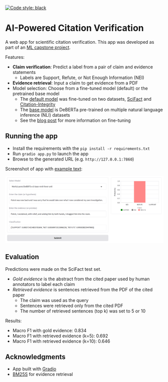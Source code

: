 [![Code style: black](https://img.shields.io/badge/code%20style-black-000000.svg)](https://github.com/psf/black)

# AI-Powered Citation Verification

A web app for scientific citation verification.
This app was developed as part of an [ML capstone project](https://github.com/jedick/ML-capstone-project).

Features:

- **Claim verification**: Predict a label from a pair of claim and evidence statements
  - Labels are Support, Refute, or Not Enough Information (NEI)
- **Evidence retrieval**: Input a claim to get evidence from a PDF
- Model selection: Choose from a fine-tuned model (default) or the pretrained base model
  - The [default model](https://huggingface.co/jedick/DeBERTa-v3-base-mnli-fever-anli-scifact-citint) was fine-tuned on two datasets, [SciFact](https://github.com/allenai/scifact) and [Citation-Integrity](https://github.com/ScienceNLP-Lab/Citation-Integrity/)
  - The [base model](https://huggingface.co/MoritzLaurer/DeBERTa-v3-base-mnli-fever-anli) is DeBERTa pre-trained on multiple natural language inference (NLI) datasets
  - See the [blog post](https://jedick.github.io/blog/experimenting-with-transformer-models-for-citation-verification/) for more information on fine-tuning

## Running the app

- Install the requirements with the `pip install -r requirements.txt`
- Run `gradio app.py` to launch the app
- Browse to the generated URL (e.g. `http://127.0.0.1:7860`)

Screenshot of app with [example text](https://huggingface.co/datasets/nyu-mll/multi_nli/viewer/default/train?row=37&views%5B%5D=train):

![Screenshot of AI4citations app](./images/AI4citations_screenshot.png)

## Evaluation

Predictions were made on the SciFact test set.

- *Gold evidence* is the abstract from the cited paper used by human annotators to label each claim
- *Retrieved evidence* is sentences retrieved from the PDF of the cited paper
  - The claim was used as the query
  - Sentences were retrieved only from the cited PDF
  - The number of retrieved sentences (top k) was set to 5 or 10

Results:

- Macro F1 with gold evidence: 0.834
- Macro F1 with retrieved evidence (k=5): 0.692
- Macro F1 with retrieved evidence (k=10): 0.646

## Acknowledgments

- App built with [Gradio](https://github.com/gradio-app/gradio)
- [BM25S](https://github.com/xhluca/bm25s) for evidence retrieval 
